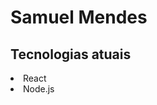 <!DOCTYPE html>
<html lang="en">
<head>
    <meta charset="UTF-8">
    <meta http-equiv="X-UA-Compatible" content="IE=edge">
    <meta name="viewport" content="width=device-width, initial-scale=1.0">
    <title>Página de Samuel Mendes</title>
</head>
<body>
    <h1>Samuel Mendes</h1>
    <h2>Tecnologias atuais</h2>
    <li>React</li>
    <li>Node.js</li>
</body>
</html>